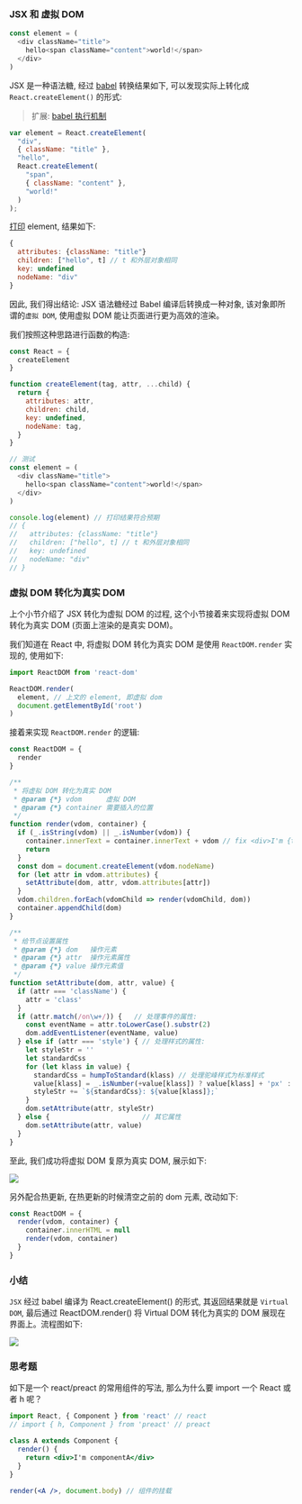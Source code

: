 ### JSX 和 虚拟 DOM

```js
const element = (
  <div className="title">
    hello<span className="content">world!</span>
  </div>
)
```

JSX 是一种语法糖, 经过 [babel](https://babeljs.io/en/repl) 转换结果如下, 可以发现实际上转化成 `React.createElement()` 的形式:

> 扩展: [babel 执行机制](https://github.com/MuYunyun/blog/blob/master/BasicSkill/番外篇/babel执行机制.md)

```js
var element = React.createElement(
  "div",
  { className: "title" },
  "hello",
  React.createElement(
    "span",
    { className: "content" },
    "world!"
  )
);
```

[打印](https://preactjs.com/repl) element, 结果如下:

```js
{
  attributes: {className: "title"}
  children: ["hello", t] // t 和外层对象相同
  key: undefined
  nodeName: "div"
}
```

因此, 我们得出结论: JSX 语法糖经过 Babel 编译后转换成一种对象, 该对象即所谓的`虚拟 DOM`, 使用虚拟 DOM 能让页面进行更为高效的渲染。

我们按照这种思路进行函数的构造:

```js
const React = {
  createElement
}

function createElement(tag, attr, ...child) {
  return {
    attributes: attr,
    children: child,
    key: undefined,
    nodeName: tag,
  }
}

// 测试
const element = (
  <div className="title">
    hello<span className="content">world!</span>
  </div>
)

console.log(element) // 打印结果符合预期
// {
//   attributes: {className: "title"}
//   children: ["hello", t] // t 和外层对象相同
//   key: undefined
//   nodeName: "div"
// }
```

### 虚拟 DOM 转化为真实 DOM

上个小节介绍了 JSX 转化为虚拟 DOM 的过程, 这个小节接着来实现将虚拟 DOM 转化为真实 DOM (页面上渲染的是真实 DOM)。

我们知道在 React 中, 将虚拟 DOM 转化为真实 DOM 是使用 `ReactDOM.render` 实现的, 使用如下:

```js
import ReactDOM from 'react-dom'

ReactDOM.render(
  element, // 上文的 element, 即虚拟 dom
  document.getElementById('root')
)
```

接着来实现 `ReactDOM.render` 的逻辑:

```js
const ReactDOM = {
  render
}

/**
 * 将虚拟 DOM 转化为真实 DOM
 * @param {*} vdom      虚拟 DOM
 * @param {*} container 需要插入的位置
 */
function render(vdom, container) {
  if (_.isString(vdom) || _.isNumber(vdom)) {
    container.innerText = container.innerText + vdom // fix <div>I'm {this.props.name}</div>
    return
  }
  const dom = document.createElement(vdom.nodeName)
  for (let attr in vdom.attributes) {
    setAttribute(dom, attr, vdom.attributes[attr])
  }
  vdom.children.forEach(vdomChild => render(vdomChild, dom))
  container.appendChild(dom)
}

/**
 * 给节点设置属性
 * @param {*} dom   操作元素
 * @param {*} attr  操作元素属性
 * @param {*} value 操作元素值
 */
function setAttribute(dom, attr, value) {
  if (attr === 'className') {
    attr = 'class'
  }
  if (attr.match(/on\w+/)) {   // 处理事件的属性:
    const eventName = attr.toLowerCase().substr(2)
    dom.addEventListener(eventName, value)
  } else if (attr === 'style') { // 处理样式的属性:
    let styleStr = ''
    let standardCss
    for (let klass in value) {
      standardCss = humpToStandard(klass) // 处理驼峰样式为标准样式
      value[klass] = _.isNumber(+value[klass]) ? value[klass] + 'px' : value[klass] // style={{ className: '20' || '20px' }}>
      styleStr += `${standardCss}: ${value[klass]};`
    }
    dom.setAttribute(attr, styleStr)
  } else {                       // 其它属性
    dom.setAttribute(attr, value)
  }
}
```

至此, 我们成功将虚拟 DOM 复原为真实 DOM, 展示如下:

![](http://with.muyunyun.cn/a898514bd3d08df4366e5ceb7843cddf.jpg-400)

另外配合热更新, 在热更新的时候清空之前的 dom 元素, 改动如下:

```js
const ReactDOM = {
  render(vdom, container) {
    container.innerHTML = null
    render(vdom, container)
  }
}
```

### 小结

`JSX` 经过 babel 编译为 React.createElement() 的形式, 其返回结果就是 `Virtual DOM`, 最后通过 ReactDOM.render() 将 Virtual DOM 转化为真实的 DOM 展现在界面上。流程图如下:

![](http://with.muyunyun.cn/5e451855ccc9017708b57164f9e221c6.jpg-400)

### 思考题

如下是一个 react/preact 的常用组件的写法, 那么为什么要 import 一个 React 或者 h 呢？

```jsx
import React, { Component } from 'react' // react
// import { h, Component } from 'preact' // preact

class A extends Component {
  render() {
    return <div>I'm componentA</div>
  }
}

render(<A />, document.body) // 组件的挂载
```
